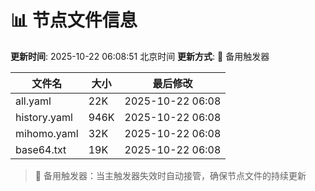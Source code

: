 # 📊 节点文件信息

**更新时间**: 2025-10-22 06:08:51 北京时间
**更新方式**: 🔄 备用触发器

| 文件名 | 大小 | 最后修改 |
|--------|------|----------|
| all.yaml | 22K | 2025-10-22 06:08 |
| history.yaml | 946K | 2025-10-22 06:08 |
| mihomo.yaml | 32K | 2025-10-22 06:08 |
| base64.txt | 19K | 2025-10-22 06:08 |

> 🔄 备用触发器：当主触发器失效时自动接管，确保节点文件的持续更新
